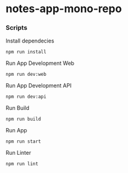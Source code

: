 # notes-app-mono-repo

### Scripts

Install dependecies

```
npm run install
```

Run App Development Web

```
npm run dev:web
```

Run App Development API

```
npm run dev:api
```

Run Build

```
npm run build
```

Run App

```
npm run start
```

Run Linter

```
npm run lint
```
